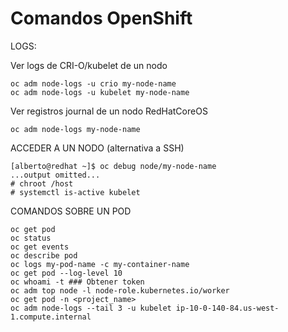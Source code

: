 # Comandos OpenShift

LOGS:

Ver logs de CRI-O/kubelet de un nodo
```
oc adm node-logs -u crio my-node-name
oc adm node-logs -u kubelet my-node-name
```

Ver registros journal de un nodo RedHatCoreOS
```
oc adm node-logs my-node-name
```

ACCEDER A UN NODO (alternativa a SSH)
```
[alberto@redhat ~]$ oc debug node/my-node-name
...output omitted...
# chroot /host
# systemctl is-active kubelet
```

COMANDOS SOBRE UN POD
```
oc get pod
oc status
oc get events
oc describe pod
oc logs my-pod-name -c my-container-name
oc get pod --log-level 10
oc whoami -t ### Obtener token
oc adm top node -l node-role.kubernetes.io/worker
oc get pod -n <project_name>
oc adm node-logs --tail 3 -u kubelet ip-10-0-140-84.us-west-1.compute.internal

```
